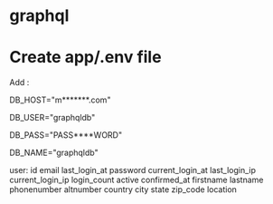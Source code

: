 # graphql

# Create app/.env file
Add :

DB_HOST="m*******.com" 

DB_USER="graphqldb"

DB_PASS="PASS****WORD"

DB_NAME="graphqldb"



user:
id
email
last_login_at
password
current_login_at
last_login_ip
current_login_ip
login_count
active
confirmed_at
firstname
lastname
phonenumber
altnumber
country
city
state
zip_code
location

